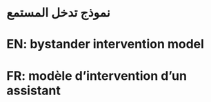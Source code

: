 # نموذج تدخل المستمع

# EN: bystander intervention model

# FR: modèle d’intervention d’un assistant
